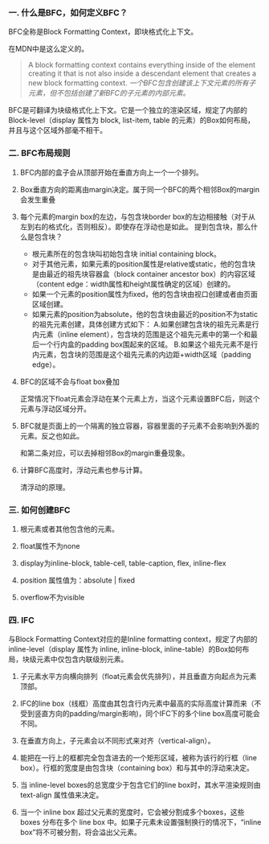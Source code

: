 ### 一. 什么是BFC，如何定义BFC？

 BFC全称是Block Formatting Context，即块格式化上下文。

 在MDN中是这么定义的。
 >A block formatting context contains everything inside of the element creating it that is not also inside a descendant element that creates a new block formatting context.
 *一个BFC包含创建该上下文元素的所有子元素，但不包括创建了新BFC的子元素的内部元素。*

 BFC是可翻译为块级格式化上下文。它是一个独立的渲染区域，规定了内部的Block-level（display 属性为 block, list-item, table 的元素）的Box如何布局，并且与这个区域外部毫不相干。

### 二. BFC布局规则

 1. BFC内部的盒子会从顶部开始在垂直方向上一个一个排列。

 2. Box垂直方向的距离由margin决定。属于同一个BFC的两个相邻Box的margin会发生重叠

 3. 每个元素的margin box的左边，与包含块border box的左边相接触（对于从左到右的格式化，否则相反）。即使存在浮动也是如此。
 提到包含块，那么什么是包含块？

    * 根元素所在的包含块叫初始包含块 initial containing block。
    * 对于其他元素，如果元素的position属性是relative或static，他的包含块是由最近的祖先块容器盒（block container ancestor box）的内容区域（content edge：width属性和height属性确定的区域）创建的。
    * 如果一个元素的position属性为fixed，他的包含块由视口创建或者由页面区域创建。
    * 如果元素的position为absolute，他的包含块由最近的position不为static的祖先元素创建，具体创建方式如下：
        A.如果创建包含块的祖先元素是行内元素（inline element），包含块的范围是这个祖先元素中的第一个和最后一个行内盒的padding box围起来的区域。
        B.如果这个祖先元素不是行内元素，包含块的范围是这个祖先元素的内边距+width区域（padding edge）。

 4. BFC的区域不会与float box叠加

    正常情况下float元素会浮动在某个元素上方，当这个元素设置BFC后，则这个元素与浮动区域分开。

 5. BFC就是页面上的一个隔离的独立容器，容器里面的子元素不会影响到外面的元素。反之也如此。

    和第二条对应，可以去掉相邻Box的margin重叠现象。

 6. 计算BFC高度时，浮动元素也参与计算。

    清浮动的原理。

### 三. 如何创建BFC

 1. 根元素或者其他包含他的元素。

 2. float属性不为none

 3. display为inline-block, table-cell, table-caption, flex, inline-flex

 4. position 属性值为：absolute | fixed

 5. overflow不为visible

### 四. IFC

 与Block Formatting Context对应的是Inline formatting context，规定了内部的inline-level（display 属性为 inline, inline-block, inline-table）的Box如何布局，块级元素中仅包含内联级别元素。

 1. 子元素水平方向横向排列（float元素会优先排列），并且垂直方向起点为元素顶部。

 2. IFC的line box（线框）高度由其包含行内元素中最高的实际高度计算而来（不受到竖直方向的padding/margin影响)，同个IFC下的多个line box高度可能会不同。

 3. 在垂直方向上，子元素会以不同形式来对齐（vertical-align）。

 4. 能把在一行上的框都完全包含进去的一个矩形区域，被称为该行的行框（line box）。行框的宽度是由包含块（containing box）和与其中的浮动来决定。

 5. 当 inline-level boxes的总宽度少于包含它们的line box时，其水平渲染规则由 text-align 属性值来决定。

 6. 当一个 inline box 超过父元素的宽度时，它会被分割成多个boxes，这些 boxes 分布在多个 line box 中。如果子元素未设置强制换行的情况下，“inline box”将不可被分割，将会溢出父元素。


